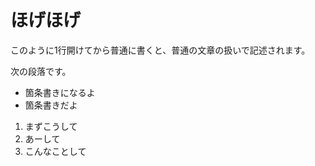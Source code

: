 # ほげほげ

このように1行開けてから普通に書くと、普通の文章の扱いで記述されます。

次の段落です。

* 箇条書きになるよ
* 箇条書きだよ

1. まずこうして
2. あーして
3. こんなことして